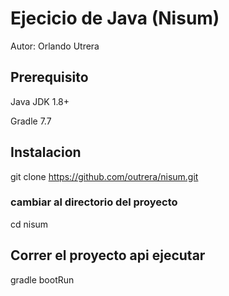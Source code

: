 # Ejecicio de Java (Nisum)
 Autor: Orlando Utrera 

## Prerequisito

 Java JDK 1.8+

 Gradle 7.7

## Instalacion
git clone https://github.com/outrera/nisum.git

### cambiar al directorio del proyecto

cd nisum


## Correr el proyecto api ejecutar
gradle bootRun

